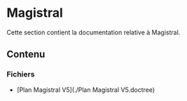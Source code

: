 # Magistral

Cette section contient la documentation relative à Magistral.

## Contenu


### Fichiers

- [Plan Magistral V5](./Plan Magistral V5.doctree)
